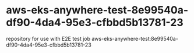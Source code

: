 # aws-eks-anywhere-test-8e99540a-df90-4da4-95e3-cfbbd5b13781-23
repository for use with E2E test job aws-eks-anywhere-test:8e99540a-df90-4da4-95e3-cfbbd5b13781-23
